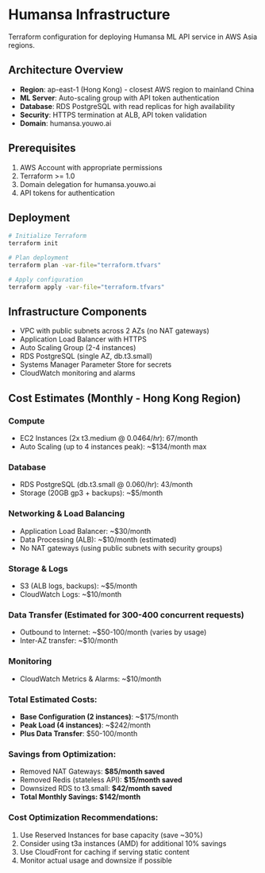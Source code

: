 # Humansa Infrastructure

Terraform configuration for deploying Humansa ML API service in AWS Asia regions.

## Architecture Overview

- **Region**: ap-east-1 (Hong Kong) - closest AWS region to mainland China
- **ML Server**: Auto-scaling group with API token authentication
- **Database**: RDS PostgreSQL with read replicas for high availability
- **Security**: HTTPS termination at ALB, API token validation
- **Domain**: humansa.youwo.ai

## Prerequisites

1. AWS Account with appropriate permissions
2. Terraform >= 1.0
3. Domain delegation for humansa.youwo.ai
4. API tokens for authentication

## Deployment

```bash
# Initialize Terraform
terraform init

# Plan deployment
terraform plan -var-file="terraform.tfvars"

# Apply configuration
terraform apply -var-file="terraform.tfvars"
```

## Infrastructure Components

- VPC with public subnets across 2 AZs (no NAT gateways)
- Application Load Balancer with HTTPS
- Auto Scaling Group (2-4 instances)
- RDS PostgreSQL (single AZ, db.t3.small)
- Systems Manager Parameter Store for secrets
- CloudWatch monitoring and alarms

## Cost Estimates (Monthly - Hong Kong Region)

### Compute
- EC2 Instances (2x t3.medium @ $0.0464/hr): ~$67/month
- Auto Scaling (up to 4 instances peak): ~$134/month max

### Database
- RDS PostgreSQL (db.t3.small @ $0.060/hr): ~$43/month
- Storage (20GB gp3 + backups): ~$5/month

### Networking & Load Balancing
- Application Load Balancer: ~$30/month
- Data Processing (ALB): ~$10/month (estimated)
- No NAT gateways (using public subnets with security groups)

### Storage & Logs
- S3 (ALB logs, backups): ~$5/month
- CloudWatch Logs: ~$10/month

### Data Transfer (Estimated for 300-400 concurrent requests)
- Outbound to Internet: ~$50-100/month (varies by usage)
- Inter-AZ transfer: ~$10/month

### Monitoring
- CloudWatch Metrics & Alarms: ~$10/month

### **Total Estimated Costs**:
- **Base Configuration (2 instances)**: ~$175/month
- **Peak Load (4 instances)**: ~$242/month
- **Plus Data Transfer**: $50-100/month

### Savings from Optimization:
- Removed NAT Gateways: **$85/month saved**
- Removed Redis (stateless API): **$15/month saved**
- Downsized RDS to t3.small: **$42/month saved**
- **Total Monthly Savings: $142/month**

### Cost Optimization Recommendations:
1. Use Reserved Instances for base capacity (save ~30%)
2. Consider using t3a instances (AMD) for additional 10% savings
3. Use CloudFront for caching if serving static content
4. Monitor actual usage and downsize if possible